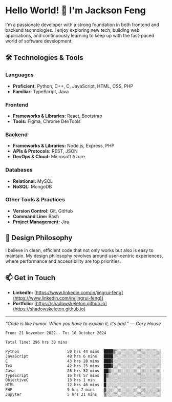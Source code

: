 # Hello World! 👋 I'm Jackson Feng

I'm a passionate developer with a strong foundation in both frontend and backend technologies. I enjoy exploring new tech, building web applications, and continuously learning to keep up with the fast-paced world of software development.

## 🛠 Technologies & Tools

### Languages
- **Proficient:** Python, C++, C, JavaScript, HTML, CSS, PHP
- **Familiar:** TypeScript, Java

### Frontend
- **Frameworks & Libraries:** React, Bootstrap
- **Tools:** Figma, Chrome DevTools

### Backend
- **Frameworks & Libraries:** Node.js, Express, PHP
- **APIs & Protocols:** REST, JSON
- **DevOps & Cloud:** Microsoft Azure

### Databases
- **Relational:** MySQL
- **NoSQL:** MongoDB

### Other Tools & Practices
- **Version Control:** Git, GitHub
- **Command Line:** Bash
- **Project Management:** Jira


## 🎨 Design Philosophy

I believe in clean, efficient code that not only works but also is easy to maintain. My design philosophy revolves around user-centric experiences, where performance and accessibility are top priorities.

## 📫 Get in Touch

- **LinkedIn:** [https://www.linkedin.com/in/jingrui-feng](https://www.linkedin.com/in/jingrui-feng))
- **Portfolio:** [https://shadowskeleton.github.io](https://shadowskeleton.github.io)

---

*“Code is like humor. When you have to explain it, it’s bad.” — Cory House*



<!--START_SECTION:waka-->

```txt
From: 21 November 2022 - To: 10 October 2024

Total Time: 296 hrs 30 mins

Python                     50 hrs 44 mins  ████▒░░░░░░░░░░░░░░░░░░░░   17.11 %
JavaScript                 48 hrs 6 mins   ████░░░░░░░░░░░░░░░░░░░░░   16.22 %
C                          43 hrs 28 mins  ███▓░░░░░░░░░░░░░░░░░░░░░   14.66 %
TeX                        42 hrs 25 mins  ███▓░░░░░░░░░░░░░░░░░░░░░   14.31 %
Java                       26 hrs 52 mins  ██▒░░░░░░░░░░░░░░░░░░░░░░   09.07 %
TypeScript                 16 hrs 57 mins  █▒░░░░░░░░░░░░░░░░░░░░░░░   05.72 %
ObjectiveC                 13 hrs 1 min    █░░░░░░░░░░░░░░░░░░░░░░░░   04.39 %
HTML                       12 hrs 46 mins  █░░░░░░░░░░░░░░░░░░░░░░░░   04.31 %
PHP                        9 hrs 7 mins    ▓░░░░░░░░░░░░░░░░░░░░░░░░   03.08 %
Jupyter                    5 hrs 21 mins   ▒░░░░░░░░░░░░░░░░░░░░░░░░   01.81 %
```

<!--END_SECTION:waka-->

